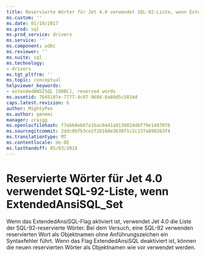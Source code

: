 ```yaml
---
title: Reservierte Wörter für Jet 4.0 verwendet SQL-92-Liste, wenn ExtendedAnsiSQL_Set | Microsoft Docs
ms.custom: ''
ms.date: 01/19/2017
ms.prod: sql
ms.prod_service: drivers
ms.service: ''
ms.component: odbc
ms.reviewer: ''
ms.suite: sql
ms.technology:
- drivers
ms.tgt_pltfrm: ''
ms.topic: conceptual
helpviewer_keywords:
- extendedANSISQL [ODBC], reserved words
ms.assetid: 7645187e-7777-4c07-9686-0a80d5c5834d
caps.latest.revision: 6
author: MightyPen
ms.author: genemi
manager: craigg
ms.openlocfilehash: f7eb68eb67e1bac0441a9130824d6f79e1497076
ms.sourcegitcommit: 2ddc0bfb3ce2f2b160e3638f1c2c237a898263f4
ms.translationtype: MT
ms.contentlocale: de-DE
ms.lasthandoff: 05/03/2018
---
```

# <a name="jet-40-uses-sql-92-reserved-words-list-when-extendedansisqlset"></a>Reservierte Wörter für Jet 4.0 verwendet SQL-92-Liste, wenn ExtendedAnsiSQL_Set
Wenn das ExtendedAnsiSQL-Flag aktiviert ist, verwendet Jet 4.0 die Liste der SQL-92-reservierte Wörter. Bei dem Versuch, eine SQL-92 verwenden reservierten Wort als Objektnamen ohne Anführungszeichen ein Syntaxfehler führt. Wenn das Flag ExtendedAnsiSQL deaktiviert ist, können die neuen reservierten Wörter als Objektnamen wie vor verwendet werden.
